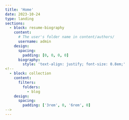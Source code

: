 ```yaml
---
title: 'Home'
date: 2023-10-24
type: landing
sections:
  - block: resume-biography
    content:
      # The user's folder name in content/authors/
      username: admin
    design:
      spacing:
        padding: [0, 0, 0, 0]
      biography:
        style: 'text-align: justify; font-size: 0.8em;'
<!--
  - block: collection
    content:
      filters:
        folders:
          - blog
    design:
      spacing:
        padding: ['3rem', 0, '6rem', 0]
-->
---
```

